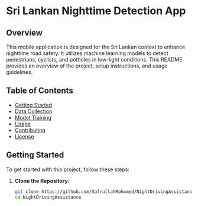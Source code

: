 # Sri Lankan Nighttime Detection App

## Overview

This mobile application is designed for the Sri Lankan context to enhance nighttime road safety. It utilizes machine learning models to detect pedestrians, cyclists, and potholes in low-light conditions. This README provides an overview of the project, setup instructions, and usage guidelines.

## Table of Contents

- [Getting Started](#getting-started)
- [Data Collection](#data-collection)
- [Model Training](#model-training)
- [Usage](#usage)
- [Contributing](#contributing)
- [License](#license)

## Getting Started

To get started with this project, follow these steps:

1. **Clone the Repository**:

   ```bash
   git clone https://github.com/SafrullahMohomed/NightDrivingAssistance.git
   cd NightDrivingAssistance
